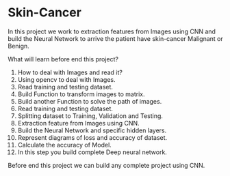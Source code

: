# Skin-Cancer
In this project we work to extraction features from Images using CNN and build the Neural Network to arrive the patient have skin-cancer Malignant or Benign.


What will learn before end this project?
1) How to deal with Images and read it?
2) Using opencv to deal with Images.
3) Read training and testing dataset.
4) Build Function to transform images to matrix.
5) Build another Function to solve the path of images.
6) Read training and testing dataset.
7) Splitting dataset to Training, Validation and Testing.
8) Extraction feature from Images using CNN.
9) Build the Neural Network and specific hidden layers.
10) Represent diagrams of loss and accuracy of dataset.
11) Calculate the accuracy of Model.
12) In this step you build complete Deep neural network.

Before end this project we can build any complete project using CNN.


